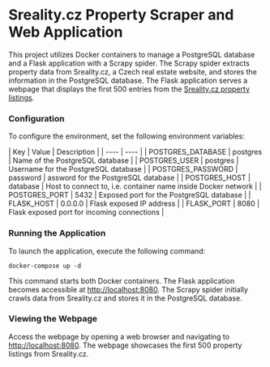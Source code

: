 # Sreality.cz Property Scraper and Web Application

This project utilizes Docker containers to manage a PostgreSQL database and a Flask application with a Scrapy spider. The Scrapy spider extracts property data from Sreality.cz, a Czech real estate website, and stores the information in the PostgreSQL database. The Flask application serves a webpage that displays the first 500 entries from the [Sreality.cz property listings](https://www.sreality.cz/hledani/prodej/byty).

### Configuration

To configure the environment, set the following environment variables:

| Key | Value | Description |
| ---- | ---- |
| POSTGRES_DATABASE | postgres | Name of the PostgreSQL database |
| POSTGRES_USER | postgres | Username for the PostgreSQL database |
| POSTGRES_PASSWORD | password | assword for the PostgreSQL database |
| POSTGRES_HOST | database | Host to connect to, i.e. container name inside Docker network |
| POSTGRES_PORT | 5432 | Exposed port for the PostgreSQL database |
| FLASK_HOST | 0.0.0.0 | Flask exposed IP address |
| FLASK_PORT | 8080 | Flask exposed port for incoming connections |

### Running the Application

To launch the application, execute the following command: 

`docker-compose up -d`

This command starts both Docker containers. The Flask application becomes accessible at [http://localhost:8080](http://localhost:8080). The Scrapy spider initially crawls data from Sreality.cz and stores it in the PostgreSQL database.

### Viewing the Webpage

Access the webpage by opening a web browser and navigating to [http://localhost:8080](http://localhost:8080). The webpage showcases the first 500 property listings from Sreality.cz.